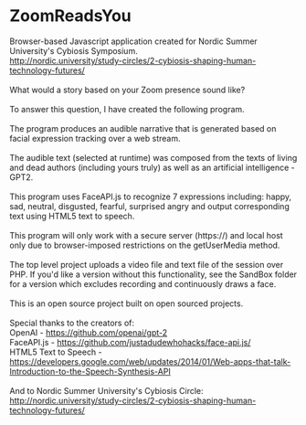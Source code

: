 # ZoomReadsYou
Browser-based Javascript application created for Nordic Summer University's Cybiosis Symposium. </br>http://nordic.university/study-circles/2-cybiosis-shaping-human-technology-futures/</br></br>
What would a story based on your Zoom presence sound like?</br></br>
To answer this question, I have created the following program. </br></br>
The program produces an audible narrative that is generated based on facial expression tracking over a web stream. </br></br>
The audible text (selected at runtime) was composed from the texts of living and dead authors (including yours truly) as well as an artificial intelligence - GPT2.</br></br>
This program uses FaceAPI.js to recognize 7 expressions including: happy, sad, neutral, disgusted, fearful, surprised angry and output corresponding text using HTML5 text to speech.</br></br>
This program will only work with a secure server (https://) and local host only due to browser-imposed restrictions on the getUserMedia method. </br></br>
The top level project uploads a video file and text file of the session over PHP. If you'd like a version without this functionality, see the SandBox folder for a version which excludes recording and continuously draws a face. 
</br></br>
This is an open source project built on open sourced projects. </br></br>
Special thanks to the creators of:</br>
OpenAI - https://github.com/openai/gpt-2</br>
FaceAPI.js - https://github.com/justadudewhohacks/face-api.js/</br>
HTML5 Text to Speech - https://developers.google.com/web/updates/2014/01/Web-apps-that-talk-Introduction-to-the-Speech-Synthesis-API
</br></br>
And to Nordic Summer University's Cybiosis Circle: http://nordic.university/study-circles/2-cybiosis-shaping-human-technology-futures/
